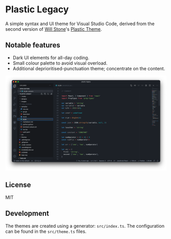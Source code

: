 # Plastic Legacy

A simple syntax and UI theme for Visual Studio Code, derived from the second
version of [Will Stone](https://wstone.io)'s
[Plastic Theme](https://plastictheme.com/).

## Notable features

- Dark UI elements for all-day coding.
- Small colour palette to avoid visual overload.
- Additional deprioritised-punctuation theme; concentrate on the content.

<img src="./screenshot.png" alt="Screenshot">

## License

MIT

## Development

The themes are created using a generator: `src/index.ts`. The configuration can
be found in the `src/theme.ts` files.
